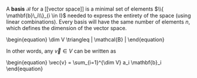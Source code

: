 A **basis** $\mathcal{B}$ for a [[vector space]] is a minimal set of elements $\\{ \mathbf{b}\_i\\}_{i \in I}$ needed to express the entirety of the space (using linear combinations). Every basis will have the same number of elements $n$, which defines the dimension of the vector space.

\begin{equation}
\dim V \triangleq | \mathcal{B} |
\end{equation}


In other words, any $\vec{v} \in V$ can be written as

\begin{equation}
\vec{v} = \sum_{i=1}^{\dim V} a_i \mathbf{b}_i
\end{equation}


